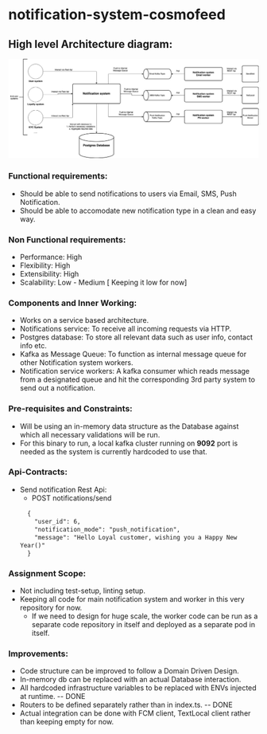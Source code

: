 # notification-system-cosmofeed

## High level Architecture diagram:
![alt text](https://github.com/padas2/notification-system-cosmofeed/blob/master/notification-system-cosmofeed.jpg?raw=true)

### Functional requirements:
* Should be able to send notifications to users via Email, SMS, Push Notification.
* Should be able to accomodate new notification type in a clean and easy way.

### Non Functional requirements:
* Performance: High
* Flexibility: High
* Extensibility: High
* Scalability: Low - Medium [ Keeping it low for now]

### Components and Inner Working:
* Works on a service based architecture.
* Notifications service: To receive all incoming requests via HTTP.
* Postgres database: To store all relevant data such as user info, contact info etc.
* Kafka as Message Queue: To function as internal message queue for other Notification system workers.
* Notification service workers: A kafka consumer which reads message from a designated queue and hit the corresponding 3rd party system to send out
                                a notification.

### Pre-requisites and Constraints:
* Will be using an in-memory data structure as the Database against which all necessary validations will be run.
* For this binary to run, a local kafka cluster running on **9092** port is needed as the system is currently hardcoded to use that.
  
### Api-Contracts:
* Send notification Rest Api:
  * POST notifications/send
  ```
    {
      "user_id": 6,
      "notification_mode": "push_notification",
      "message": "Hello Loyal customer, wishing you a Happy New Year()"
    }
  ```  

### Assignment Scope:
* Not including test-setup, linting setup.
* Keeping all code for main notification system and worker in this very repository for now.
  * If we need to design for huge scale, the worker code can be run as a separate code repository in itself and deployed as a separate pod in itself.

### Improvements:
* Code structure can be improved to follow a Domain Driven Design.
* In-memory db can be replaced with an actual Database interaction.
* All hardcoded infrastructure variables to be replaced with ENVs injected at runtime.   -- DONE
* Routers to be defined separately rather than in index.ts.                              -- DONE
* Actual integration can be done with FCM client, TextLocal client rather than keeping empty for now.